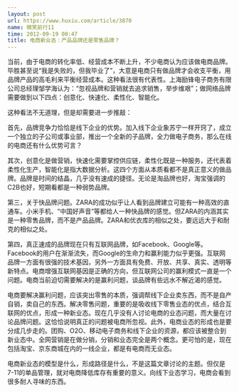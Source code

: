 ```yaml
---
layout: post
url: https://www.huxiu.com/article/3870
name: 微笑前行11
time: 2012-09-19 00:47
title: 电商新业态：产品品牌还是零售品牌？
---
```

当前，由于电商的转化率低、经营成本不断上升，不少电商认为应该做电商品牌。毕胜甚至说“我是失败的，但我毕业了”，大意是电商只有做品牌才会收支平衡，用品牌产品的高毛利来平衡经营成本。这种看法很有代表性。上海励锋电子商务有限公司总经理邹学海认为：“忽视品牌和营销就去追求销售，举步维艰”；做网络品牌需要做到以下四点：创意化、快速化、柔性化、智能化。

这种看法不无道理，但是却需要进一步推敲：

首先，品牌竞争力恰恰是线下企业的优势。加入线下企业象苏宁一样开窍了，成立一个独立的子公司或事业部，推出一个全新的子品牌，全力做电子商务，那么在线的电商还有什么优势可言？

其次，创意化是做营销，快速化需要掌控供应链，柔性化既是一种服务，还代表着柔性化生产，智能化是指大数据分析。这四个方面从本质看都不是真正意义的做品牌。品牌是时间的结晶，几乎没有速成的捷径。无论是淘品牌也好，淘宝强调的C2B也好，短期看都是一种弱势品牌。

第三，关于快品牌问题。ZARA的成功似乎让人看到品牌建立可能有一种高效的直通车。小米手机、“中国好声音”等都给人一种快品牌的感觉。但ZARA的内涵其实是一种零售品牌，而不是产品品牌。ZARA和优衣库的相似之处，要远远大于和耐克的相似之处。

第四，真正速成的品牌现在只有互联网品牌，如Facebook、Google等。Facebook的用户在渐渐流失，而Google的生命力和赢利能力似乎更强。互联网品牌一方面有很强的技术基因，另外一方面具有免费、开放、共享、真实、透明等新特点。电商增强互联网基因是正确的方向，但互联网公司的赢利模式一直是一个问题。电商当前迫切需要解决的是赢利问题，谈品牌有些远水不解近渴的感觉。

电商要解决赢利问题，应该突出零售的本质，强调帮线下企业卖东西，而不是自产自销，卖自己的东西。解决零售问题，重要的是吸收线下零售业态的优点，结合互联网的优点，形成一种新业态。现在几乎没有人讨论电商的业态问题，而大量在讨论品牌问题。这恰恰说明真正的问题被电商所忽视。此外，电商业态的形成也是要分成几步走的。团购、O2O、移动电子商务和线下企业的资源，都应该被整合到新业态中。全网营销是在做分销，分销和业态完全是两个概念。更可怕的是，现在包括淘宝、京东商城在内的一线企业，都是有电商而无业态。

电商新业态的模型是什么，形成路径是什么，不是这篇文章讨论的主题。但仅是7-11的单品管理，就对电商降低库存有重要的意义。向线下业态学习，电商会看到很多耐人寻味的东西。

